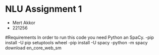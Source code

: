 # NLU Assignment 1

- Mert Akkor
- 221256

#Requirements
In order to run this code you need Python an SpaCy.
-pip install -U pip setuptools wheel
-pip install -U spacy
-python -m spacy download en_core_web_sm
